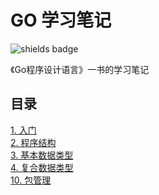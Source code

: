 # GO 学习笔记
![shields badge](https://img.shields.io/badge/Go-v1.16.5-blue)

《Go程序设计语言》一书的学习笔记

## 目录
[1. 入门](./notes/1.start.md) <br>
[2. 程序结构](./notes/02.program-structure.md) <br>
[3. 基本数据类型](./notes/03.basic-type.md) <br>
[4. 复合数据类型](./notes/04.compound-type.md) <br>
[10. 包管理](./notes/10.package.md) <br>
